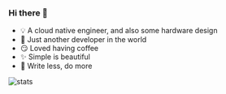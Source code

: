 ### Hi there 👋

- 💡 A cloud native engineer, and also some hardware design
- 🐨 Just another developer in the world
- 😏 Loved having coffee
- ✨ Simple is beautiful
- 🦥 Write less, do more

![stats](https://github-readme-stats.vercel.app/api?username=yanranxiaoxi&count_private=true&show_icons=true&include_all_commits=true)
